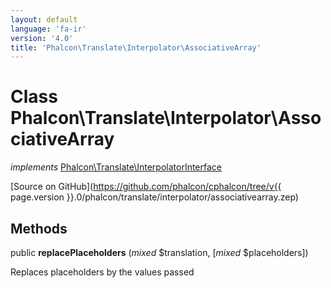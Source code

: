 ```yaml
---
layout: default
language: 'fa-ir'
version: '4.0'
title: 'Phalcon\Translate\Interpolator\AssociativeArray'
---
```

# Class **Phalcon\Translate\Interpolator\AssociativeArray**

*implements* [Phalcon\Translate\InterpolatorInterface](Phalcon_Translate_InterpolatorInterface)

[Source on GitHub](https://github.com/phalcon/cphalcon/tree/v{{ page.version }}.0/phalcon/translate/interpolator/associativearray.zep)

## Methods

public **replacePlaceholders** (*mixed* $translation, [*mixed* $placeholders])

Replaces placeholders by the values passed